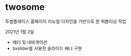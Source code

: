 # twosome

투썸플레이스 홈페이지 리뉴얼 디자인을 기반으로 한 퍼블리싱 작업

2021년 1월 2일

- 헤더 및 네비게이션
- bxslider를 사용한 슬라이드 배너 구현
